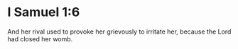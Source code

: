 # I Samuel 1:6

And her rival used to provoke her grievously to irritate her, because the Lord had closed her womb.
